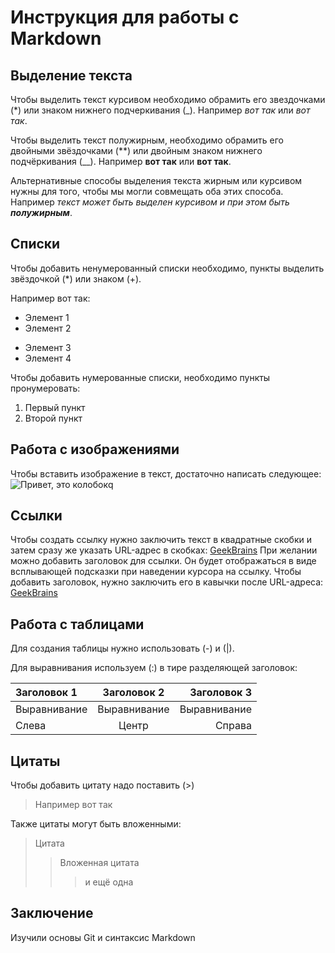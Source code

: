# Инструкция для работы с Markdown

## Выделение текста

Чтобы выделить текст курсивом необходимо обрамить его звездочками (*) или знаком нижнего подчеркивания (_). Например *вот так* или _вот так_.

Чтобы выделить текст полужирным, необходимо обрамить его двойными звёздочками (**) или двойным знаком нижнего подчёркивания (__). Например **вот так** или __вот так__.

Альтернативные способы выделения текста жирным или курсивом нужны для того, чтобы мы могли совмещать оба этих способа. Например _текст может быть выделен курсивом и при этом быть **полужирным**_.

## Списки

Чтобы добавить ненумерованный списки необходимо, пункты выделить звёздочкой (*) или знаком (+).  

Например вот так:
 * Элемент 1
 * Элемент 2
 + Элемент 3
 + Элемент 4

Чтобы добавить нумерованные списки, необходимо пункты пронумеровать:
1. Первый пункт
2. Второй пункт

## Работа с изображениями

Чтобы вставить изображение в текст, достаточно написать следующее:
![Привет, это колобок](funny-cartoon-3d-1024x768.jpg)q
## Ссылки

Чтобы создать ссылку нужно заключить текст в квадратные скобки и затем сразу же указать URL-адрес в скобках: [GeekBrains](gb.ru)
При желании можно добавить заголовок для ссылки. Он будет отображаться в виде всплывающей подсказки при наведении курсора на ссылку. Чтобы добавить заголовок, нужно заключить его в кавычки после URL-адреса: [GeekBrains](gb.ru "Образовательная платформа")

## Работа с таблицами

Для создания таблицы нужно использовать (-) и (|).

Для выравнивания используем (:) в тире разделяющей заголовок:

| Заголовок 1 | Заголовок 2 | Заголовок 3 |
| :--- | :-----: | ---: |
| Выравнивание | Выравнивание | Выравнивание |
| Слева | Центр | Справа |

## Цитаты

Чтобы добавить цитату надо поставить (>)

>Например вот так

Также цитаты могут быть вложенными:

>Цитата
>>Вложенная цитата
>>>и ещё одна

## Заключение

Изучили основы Git и синтаксис Markdown